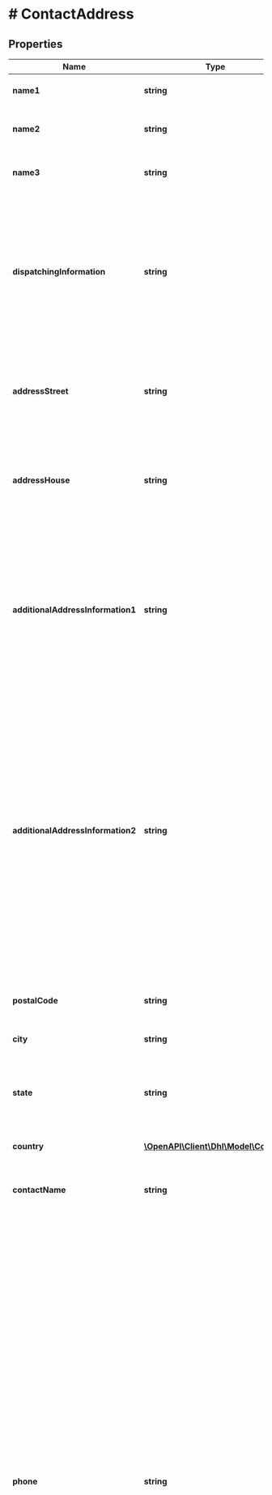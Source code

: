 # # ContactAddress

## Properties

Name | Type | Description | Notes
------------ | ------------- | ------------- | -------------
**name1** | **string** | Name1. Line 1 of name information |
**name2** | **string** | An optional, additional line of name information | [optional]
**name3** | **string** | An optional, additional line of name information | [optional]
**dispatchingInformation** | **string** | An optional, additional line of address. It is printed on the shipping label for international shipments to the following countries only BEL, CZE, NLD. It is positioned below name3 on the label. | [optional]
**addressStreet** | **string** | Line 1 of the street address. This is just the street name. Can also include house number. |
**addressHouse** | **string** | Line 1 of the street address. This is just the house number. Can be added to street name instead. | [optional]
**additionalAddressInformation1** | **string** | Additional information that is positioned either behind or below addressStreet on international shipment labels. Where exactly it is printed on the label depends on the country. | [optional]
**additionalAddressInformation2** | **string** | Additional information that is positioned either behind or below addressStreet on international shipment labels. It is printed on shipping labels to the following countries only AUT, CHN, DNK, GBR, HRV, LTU, PRT, ROU, RUS. Where exactly it is printed on the label depends on the country. | [optional]
**postalCode** | **string** | Mandatory for all countries but Ireland that use a postal code system. | [optional]
**city** | **string** | city |
**state** | **string** | State, province or territory. For the USA please use the official regional ISO-Codes, e.g. US-AL. | [optional]
**country** | [**\OpenAPI\Client\Dhl\Model\Country**](Country.md) |  |
**contactName** | **string** | optional contact name. (this is not the primary name printed on label) | [optional]
**phone** | **string** | Please note that, in accordance with Art. 4 No. 11 GDPR, you must obtain the recipient&#39;s consent to forward their phone number to Deutsche Post DHL Group. For shipments within Germany, the phone number cannot be transmitted. In some countries the provision of a telephone number and/or e-mail address is mandatory for a delivery to a droppoint. If your recipient has objected to the disclosure of their telephone number and/or e-mail address, the shipment can only be delivered in these countries using the service Premium. | [optional]
**email** | **string** | Please note that, in accordance with Art. 4 No. 11 GDPR, you must obtain the recipient&#39;s consent to forward their e-mail address to Deutsche Post DHL Group. For shipments within Germany, the e-mail address is used to send a DHL Parcel Notification to the recipient. The e-mail address is not mandatory for shipments within Germany. In some countries the provision of a telephone number and/or e-mail address is mandatory for a delivery to a droppoint. If your recipient has objected to the disclosure of their telephone number and/or e-mail address, the shipment can only be delivered in these countries using the service Premium. | [optional]

[[Back to Model list]](../../README.md#models) [[Back to API list]](../../README.md#endpoints) [[Back to README]](../../README.md)
